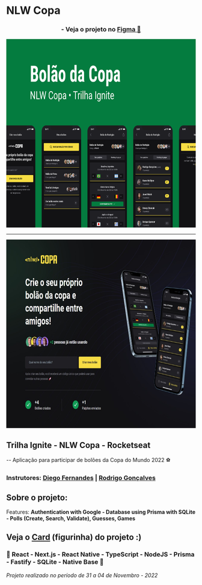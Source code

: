 <h1>NLW Copa</h1>
<div align='center'>
    <h3>- Veja o projeto no <a href='https://www.figma.com/community/file/1169028343875283461'>Figma 🔖</a> </h3>
    <img height='500' src="https://github.com/carlos09v/NLWs_Rocketseat/blob/main/NLWs/10_nlwCopa_Ignite/project/mobile/src/assets/Capa.png?raw=true" alt="NLW_Copa-Capa">
    <hr>
    <img height='500' src="https://github.com/carlos09v/NLWs_Rocketseat/blob/main/NLWs/10_nlwCopa_Ignite/project/web/src/assets/preview.jpg?raw=true" alt="NLW_Copa-Web">
</div>


<h2>Trilha Ignite - NLW Copa - Rocketseat</h2>
<p>-- Aplicação para participar de bolões da Copa do Mundo 2022 ⚽</p>
<h3>Instrutores: <a href='https://github.com/diego3g'>Diego Fernandes</a> | <a href='https://github.com/rodrigorgtic'>Rodrigo Gonçalves</a></h3>
<h2>Sobre o projeto:</h2>
<p>Features: <strong>Authentication with Google - Database using Prisma with SQLite - Polls (Create, Search, Validate), Guesses, Games</strong></p>
<h2>Veja o <a href='https://carlos09v.github.io/NLWs_Rocketseat/NLWs/10_nlwCopa_Ignite/card_'>Card</a> (figurinha) do projeto :)</h2>
<h3>💜 React - Next.js - React Native - TypeScript - NodeJS - Prisma -  Fastify - SQLite - Native Base 💜</h3>
<i>Projeto realizado no período de 31 a 04 de Novembro - 2022</i>
